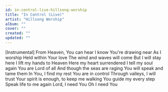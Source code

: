 ```yaml
---
id: in-control-live-hillsong-worship
title: "In Control (Live)"
artist: "Hillsong Worship"
album: ""
cover: ""
created: ""
updated: ""
---
```


[Instrumental]
From Heaven, You can hear
I know You're drawing near
As I worship
Held within Your love
The wind and waves will come
But I will stay here
I lift my hands to Heaven
Here my heart surrendered
I tell my soul again
You are Lord of all
And though the seas are raging
You will speak and tame them
In You, I find my rest
You are in control
Through valleys, I will trust
Your spirit is enough, to keep me walking
You guide my every step
Speak life to me again
Lord, I need You
Oh I need You